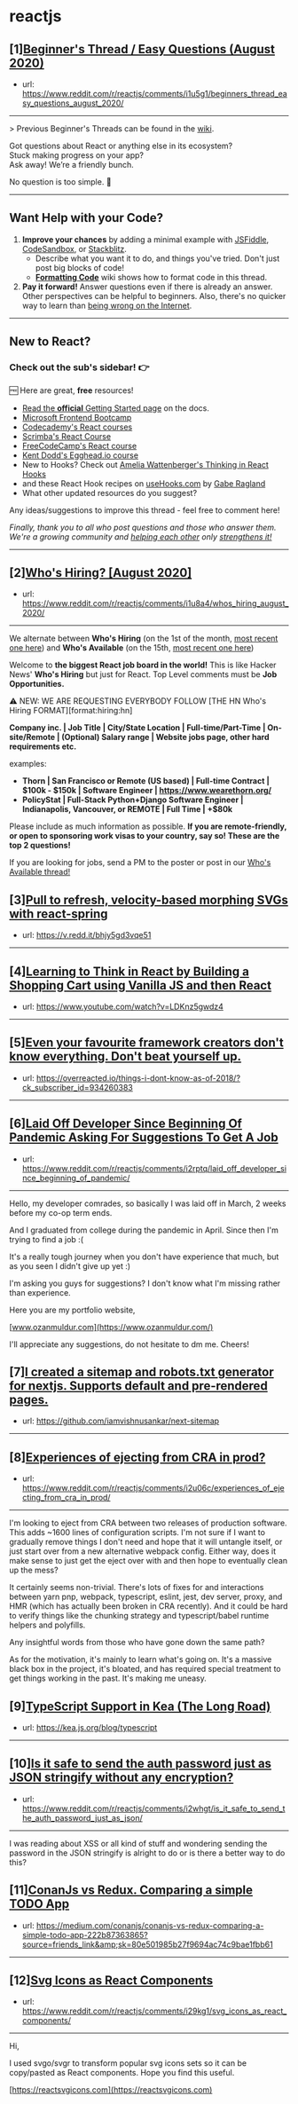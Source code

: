 # reactjs
## [1][Beginner's Thread / Easy Questions (August 2020)](https://www.reddit.com/r/reactjs/comments/i1u5g1/beginners_thread_easy_questions_august_2020/)
- url: https://www.reddit.com/r/reactjs/comments/i1u5g1/beginners_thread_easy_questions_august_2020/
---
&gt; Previous Beginner's Threads can be found in the [wiki][wiki previous threads].

Got questions about React or anything else in its ecosystem?  
Stuck making progress on your app?  
Ask away! We’re a friendly bunch.

No question is too simple. 🙂

---

## Want Help with your Code?

1. **Improve your chances** by adding a minimal example with [JSFiddle][jsfiddle], [CodeSandbox][code sandbox], or [Stackblitz][stackblitz].
    - Describe what you want it to do, and things you've tried. Don't just post big blocks of code!
    - **[Formatting Code][wiki formatting code]** wiki shows how to format code in this thread.
1. **Pay it forward!** Answer questions even if there is already an answer. Other perspectives can be helpful to beginners. Also, there's no quicker way to learn than [being wrong on the Internet][being wrong on the internet].

---

## New to React?

### Check out the sub's **sidebar**! 👉

🆓 Here are great, **free** resources!

- [Read the **official** Getting Started page][official getting started page] on the docs.
- [Microsoft Frontend Bootcamp][microsoft frontend bootcamp]
- [Codecademy's React courses][codecademy's react courses]
- [Scrimba's React Course][scrimba's react course]
- [FreeCodeCamp's React course][freecodecamp's react course]
- [Kent Dodd's Egghead.io course][kent dodd's egghead.io course]
- New to Hooks? Check out [Amelia Wattenberger's Thinking in React Hooks][thinking in react hooks]
- and these React Hook recipes on [useHooks.com][useHooks.com] by [Gabe Ragland](https://twitter.com/gabe_ragland)
- What other updated resources do you suggest?

Any ideas/suggestions to improve this thread - feel free to comment here!

_Finally, thank you to all who post questions and those who answer them. We're a growing community and [helping each other][learn by teaching] only [strengthens it!][learn in public]_

---

[useHooks.com]: https://usehooks.com/
[thinking in react hooks]: https://wattenberger.com/blog/react-hooks
[freecodecamp's react course]: https://www.freecodecamp.org/news/learn-react-course/
[microsoft frontend bootcamp]: https://www.reddit.com/r/reactjs/comments/auu02f/microsoft_has_open_sourced_their_frontend/
[official getting started page]: https://reactjs.org/docs/getting-started.html
[/u/acemarke]: https://www.reddit.com/u/acemarke
[suggested resources for learning react]: http://blog.isquaredsoftware.com/2017/12/blogged-answers-learn-react/
[kent dodd's egghead.io course]: http://kcd.im/beginner-react
[codecademy's react courses]: https://www.codecademy.com/catalog/language/javascript
[scrimba's react course]: https://scrimba.com/g/glearnreact
[wiki formatting code]: https://www.reddit.com/r/reactjs/wiki/index#wiki_formatting_code
[wiki previous threads]: https://www.reddit.com/r/reactjs/wiki/index#wiki_previous_threads
[code sandbox]: https://codesandbox.io/s/new
[jsfiddle]: https://jsfiddle.net/Luktwrdm/
[stackblitz]: https://stackblitz.com/
[being wrong on the internet]: https://xkcd.com/386/
[tweet organization]: https://twitter.com/dan_abramov/status/1027245759232651270?lang=en
[get started with redux]: https://www.reddit.com/r/reactjs/wiki/index#wiki_getting_started_with_redux
[learn by teaching]: https://en.wikipedia.org/wiki/Learning_by_teaching
[learn in public]: https://www.swyx.io/writing/learn-in-public/
## [2][Who's Hiring? [August 2020]](https://www.reddit.com/r/reactjs/comments/i1u8a4/whos_hiring_august_2020/)
- url: https://www.reddit.com/r/reactjs/comments/i1u8a4/whos_hiring_august_2020/
---
We alternate between **Who's Hiring** (on the 1st of the month, [most recent one here][hiring:most recent]) and **Who's Available** (on the 15th, [most recent one here][available:most recent])

Welcome to **the biggest React job board in the world!** This is like Hacker News' **Who's Hiring** but just for React. Top Level comments must be **Job Opportunities.**

⚠️ NEW: WE ARE REQUESTING EVERYBODY FOLLOW [THE HN Who's Hiring FORMAT][format:hiring:hn]

**Company inc. | Job Title | City/State Location | Full-time/Part-Time | On-site/Remote | (Optional) Salary range | Website jobs page, other hard requirements etc.**

examples:

- **Thorn | San Francisco or Remote (US based) | Full-time Contract | $100k - $150k | Software Engineer | https://www.wearethorn.org/**
- **PolicyStat | Full-Stack Python+Django Software Engineer | Indianapolis, Vancouver, or REMOTE | Full Time | +\$80k**

Please include as much information as possible. **If you are remote-friendly, or open to sponsoring work visas to your country, say so! These are the top 2 questions!**

If you are looking for jobs, send a PM to the poster or post in our [Who's Available thread!][available:most recent]

[hiring:most recent]: https://www.reddit.com/r/reactjs/comments/hjbk8m/whos_hiring_july_2020/
[available:most recent]: https://www.reddit.com/r/reactjs/comments/hseduu/whos_available_july_2020/
## [3][Pull to refresh, velocity-based morphing SVGs with react-spring](https://www.reddit.com/r/reactjs/comments/i2t2ww/pull_to_refresh_velocitybased_morphing_svgs_with/)
- url: https://v.redd.it/bhjy5gd3vqe51
---

## [4][Learning to Think in React by Building a Shopping Cart using Vanilla JS and then React](https://www.reddit.com/r/reactjs/comments/i2g4mt/learning_to_think_in_react_by_building_a_shopping/)
- url: https://www.youtube.com/watch?v=LDKnz5gwdz4
---

## [5][Even your favourite framework creators don't know everything. Don't beat yourself up.](https://www.reddit.com/r/reactjs/comments/i2tywx/even_your_favourite_framework_creators_dont_know/)
- url: https://overreacted.io/things-i-dont-know-as-of-2018/?ck_subscriber_id=934260383
---

## [6][Laid Off Developer Since Beginning Of Pandemic Asking For Suggestions To Get A Job](https://www.reddit.com/r/reactjs/comments/i2rptq/laid_off_developer_since_beginning_of_pandemic/)
- url: https://www.reddit.com/r/reactjs/comments/i2rptq/laid_off_developer_since_beginning_of_pandemic/
---
 Hello, my developer comrades, so basically I was laid off in March, 2 weeks before my co-op term ends.

And I graduated from college during the pandemic in April. Since then I'm trying to find a job :(

It's a really tough journey when you don't have experience that much, but as you seen I didn't give up yet :)

I'm asking you guys for suggestions? I don't know what I'm missing rather than experience.

Here you are my portfolio website,

[www.ozanmuldur.com](https://www.ozanmuldur.com/)

I'll appreciate any suggestions, do not hesitate to dm me. Cheers!
## [7][I created a sitemap and robots.txt generator for nextjs. Supports default and pre-rendered pages.](https://www.reddit.com/r/reactjs/comments/i2vtyl/i_created_a_sitemap_and_robotstxt_generator_for/)
- url: https://github.com/iamvishnusankar/next-sitemap
---

## [8][Experiences of ejecting from CRA in prod?](https://www.reddit.com/r/reactjs/comments/i2u06c/experiences_of_ejecting_from_cra_in_prod/)
- url: https://www.reddit.com/r/reactjs/comments/i2u06c/experiences_of_ejecting_from_cra_in_prod/
---
I'm looking to eject from CRA between two releases of production software. This adds ~1600 lines of configuration scripts. I'm not sure if I want to gradually remove things I don't need and hope that it will untangle itself, or just start over from a new alternative webpack config. Either way, does it make sense to just get the eject over with and then hope to eventually clean up the mess?

It certainly seems non-trivial. There's lots of fixes for and interactions between yarn pnp, webpack, typescript, eslint, jest, dev server, proxy, and HMR (which has actually been broken in CRA recently). And it could be hard to verify things like the chunking strategy and typescript/babel runtime helpers and polyfills.

Any insightful words from those who have gone down the same path?

As for the motivation, it's mainly to learn what's going on. It's a massive black box in the project, it's bloated, and has required special treatment to get things working in the past. It's making me uneasy.
## [9][TypeScript Support in Kea (The Long Road)](https://www.reddit.com/r/reactjs/comments/i2wm1w/typescript_support_in_kea_the_long_road/)
- url: https://kea.js.org/blog/typescript
---

## [10][Is it safe to send the auth password just as JSON stringify without any encryption?](https://www.reddit.com/r/reactjs/comments/i2whgt/is_it_safe_to_send_the_auth_password_just_as_json/)
- url: https://www.reddit.com/r/reactjs/comments/i2whgt/is_it_safe_to_send_the_auth_password_just_as_json/
---
I was reading about XSS or all kind of stuff and wondering sending the password in the  JSON stringify is alright to do or is there a better way to do this?
## [11][ConanJs vs Redux. Comparing a simple TODO App](https://www.reddit.com/r/reactjs/comments/i2wexv/conanjs_vs_redux_comparing_a_simple_todo_app/)
- url: https://medium.com/conanjs/conanjs-vs-redux-comparing-a-simple-todo-app-222b87363865?source=friends_link&amp;sk=80e501985b27f9694ac74c9bae1fbb61
---

## [12][Svg Icons as React Components](https://www.reddit.com/r/reactjs/comments/i29kg1/svg_icons_as_react_components/)
- url: https://www.reddit.com/r/reactjs/comments/i29kg1/svg_icons_as_react_components/
---
Hi,

I used svgo/svgr to transform popular svg icons sets so it can be  copy/pasted as React components. Hope you find this useful. 

[https://reactsvgicons.com](https://reactsvgicons.com)
